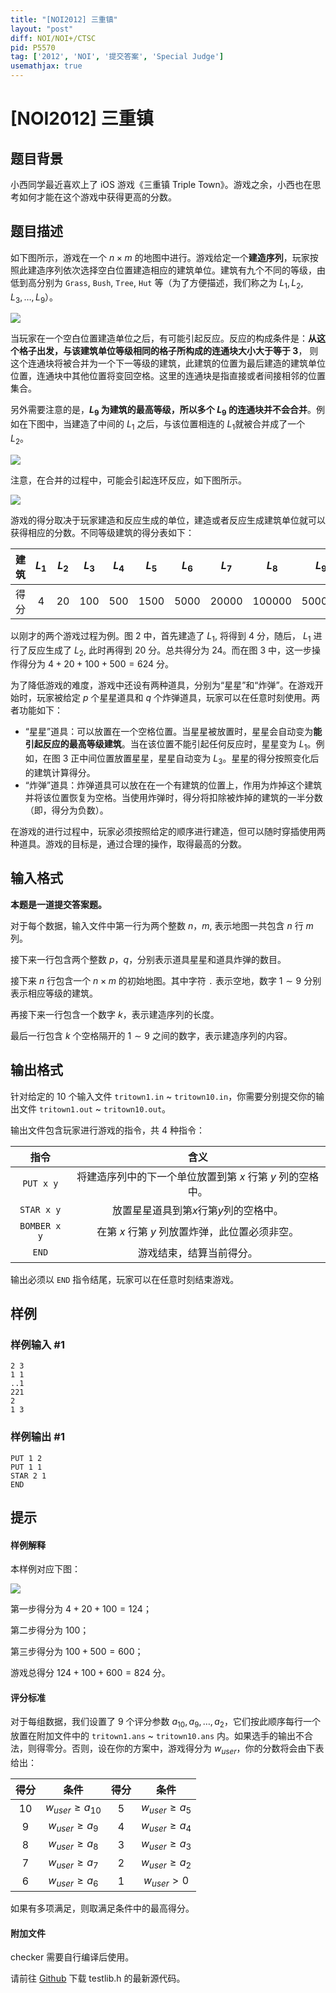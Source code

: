 ```yaml
---
title: "[NOI2012] 三重镇"
layout: "post"
diff: NOI/NOI+/CTSC
pid: P5570
tag: ['2012', 'NOI', '提交答案', 'Special Judge']
usemathjax: true
---
```


# [NOI2012] 三重镇
## 题目背景

小西同学最近喜欢上了 iOS 游戏《三重镇 Triple Town》。游戏之余，小西也在思考如何才能在这个游戏中获得更高的分数。 
## 题目描述

如下图所示，游戏在一个 $n \times m$ 的地图中进行。游戏给定一个**建造序列**，玩家按照此建造序列依次选择空白位置建造相应的建筑单位。建筑有九个不同的等级，由低到高分别为 `Grass`, `Bush`, `Tree`, `Hut` 等（为了方便描述，我们称之为 $L_1, L_2, L_3, \ldots , L_9$）。

![](https://cdn.luogu.com.cn/upload/image_hosting/huzjus9n.png)

当玩家在一个空白位置建造单位之后，有可能引起反应。反应的构成条件是：**从这个格子出发，与该建筑单位等级相同的格子所构成的连通块大小大于等于 $3$**， 则这个连通块将被合并为一个下一等级的建筑，此建筑的位置为最后建造的建筑单位位置，连通块中其他位置将变回空格。这里的连通块是指直接或者间接相邻的位置集合。

另外需要注意的是，**$L_9$ 为建筑的最高等级，所以多个 $L_9$ 的连通块并不会合并**。例如在下图中，当建造了中间的 $L_1$ 之后，与该位置相连的 $L_1$就被合并成了一个 $L_2$。

![](https://cdn.luogu.com.cn/upload/image_hosting/95tnhrda.png)

注意，在合并的过程中，可能会引起连环反应，如下图所示。

![](https://cdn.luogu.com.cn/upload/image_hosting/0zmj49xv.png)

游戏的得分取决于玩家建造和反应生成的单位，建造或者反应生成建筑单位就可以获得相应的分数。不同等级建筑的得分表如下：

|建筑|$L_1$|$L_2$|$L_3$|$L_4$|$L_5$|$L_6$|$L_7$|$L_8$|$L_9$|
|:----:|:-----:|:-----:|:-----:|:-----:|:-----:|:-----:|:-----:|:-----:|:-----:|
|得分|$4$|$20$|$100$|$500$|$1500$|$5000$|$20000$|$100000$|$500000$|

以刚才的两个游戏过程为例。图 2 中，首先建造了 $L_1$, 将得到 $4$ 分，随后， $L_1$ 进行了反应生成了 $L_2$, 此时再得到 $20$ 分。总共得分为 $24$。而在图 3 中，这一步操作得分为 $4+20+100+500=624$ 分。

为了降低游戏的难度，游戏中还设有两种道具，分别为“星星”和“炸弹”。在游戏开始时，玩家被给定 $p$ 个星星道具和 $q$ 个炸弹道具，玩家可以在任意时刻使用。两者功能如下：

- “星星”道具：可以放置在一个空格位置。当星星被放置时，星星会自动变为**能引起反应的最高等级建筑**。当在该位置不能引起任何反应时，星星变为 $L_1$。例如，在图 3 正中间位置放置星星，星星自动变为 $L_3$。星星的得分按照变化后的建筑计算得分。
- “炸弹”道具：炸弹道具可以放在在一个有建筑的位置上，作用为炸掉这个建筑并将该位置恢复为空格。当使用炸弹时，得分将扣除被炸掉的建筑的一半分数（即，得分为负数）。

在游戏的进行过程中，玩家必须按照给定的顺序进行建造，但可以随时穿插使用两种道具。游戏的目标是，通过合理的操作，取得最高的分数。
## 输入格式

**本题是一道提交答案题。**

对于每个数据，输入文件中第一行为两个整数 $n$，$m$, 表示地图一共包含 $n$ 行 $m$ 列。

接下来一行包含两个整数 $p$，$q$，分别表示道具星星和道具炸弹的数目。

接下来 $n$ 行包含一个 $n \times m$ 的初始地图。其中字符 `.` 表示空地，数字 $1\sim 9$ 分别表示相应等级的建筑。

再接下来一行包含一个数字 $k$，表示建造序列的长度。

最后一行包含 $k$ 个空格隔开的 $1\sim 9$ 之间的数字，表示建造序列的内容。
## 输出格式

针对给定的 $10$ 个输入文件 `tritown1.in` ~ `tritown10.in`，你需要分别提交你的输出文件 `tritown1.out` ~ `tritown10.out`。

输出文件包含玩家进行游戏的指令，共 $4$ 种指令：

|指令|含义|
|:--:|:----------:|
|`PUT x y`|将建造序列中的下一个单位放置到第 $x$ 行第 $y$ 列的空格中。
|`STAR x y`|放置星星道具到第$x$行第$y$列的空格中。|
|`BOMBER x y`|在第 $x$ 行第 $y$ 列放置炸弹，此位置必须非空。|
|`END`|游戏结束，结算当前得分。|

输出必须以 `END` 指令结尾，玩家可以在任意时刻结束游戏。
## 样例

### 样例输入 #1
```
2 3
1 1
..1
221
2
1 3
```
### 样例输出 #1
```
PUT 1 2
PUT 1 1
STAR 2 1
END
```
## 提示

#### 样例解释

本样例对应下图：

![](https://cdn.luogu.com.cn/upload/image_hosting/62gxe52w.png)

第一步得分为 $4+20+100=124$；

第二步得分为 $100$；

第三步得分为 $100+500=600$；

游戏总得分 $124+100+600=824$ 分。

#### 评分标准

对于每组数据，我们设置了 $9$ 个评分参数 $a_{10}, a_9, …, a_2$，它们按此顺序每行一个放置在附加文件中的 `tritown1.ans` ~ `tritown10.ans` 内。如果选手的输出不合法，则得零分。否则，设在你的方案中，游戏得分为 $w_{user}$，你的分数将会由下表给出：

|得分|条件|得分|条件|
|:----:|:------:|:----:|:------:|
|10|$w_{user}\geq a_{10}$|5|$w_{user}\geq a_5$|
|9|$w_{user}\geq a_9$|4|$w_{user}\geq a_4$|
|8|$w_{user}\geq a_8$|3|$w_{user}\geq a_3$|
|7|$w_{user}\geq a_7$|2|$w_{user}\geq a_2$|
|6|$w_{user}\geq a_6$|1|$w_{user}>0$|

如果有多项满足，则取满足条件中的最高得分。

#### 附加文件

checker 需要自行编译后使用。

请前往 [Github](https://github.com/MikeMirzayanov/testlib) 下载 testlib.h 的最新源代码。
